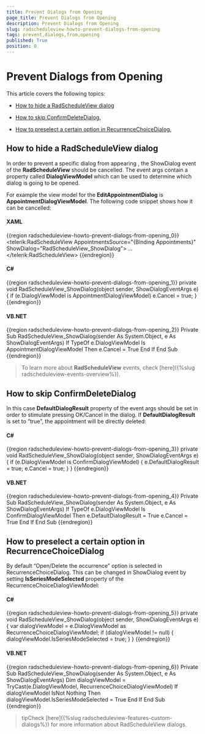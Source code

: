 ```yaml
---
title: Prevent Dialogs from Opening
page_title: Prevent Dialogs from Opening
description: Prevent Dialogs from Opening
slug: radscheduleview-howto-prevent-dialogs-from-opening
tags: prevent,dialogs,from,opening
published: True
position: 0
---
```


# Prevent Dialogs from Opening



This article covers the following topics:

* [How to hide a RadScheduleView dialog](#hidedialog)

* [How to skip ConfirmDeleteDialog.](#skipconfirmdeletedialog)

* [How to preselect a certain option in RecurrenceChoiceDialog.](#preselectrecurrencechoicedialog)



## How to hide a RadScheduleView dialog

In order to prevent a specific dialog from appearing , the ShowDialog event of the __RadScheduleView__ should be cancelled. The event args contain a property called __DialogViewModel__ which can be used to determine which dialog is going to be opened.

For example the view model for the __EditAppointmentDialog__ is __AppointmentDialogViewModel__. The following code snippet shows how it can be cancelled:

#### __XAML__

{{region radscheduleview-howto-prevent-dialogs-from-opening_0}}
	<telerik:RadScheduleView AppointmentsSource="{Binding Appointments}" ShowDialog="RadScheduleView_ShowDialog">
	…
	</telerik:RadScheduleView>
	{{endregion}}



#### __C#__

{{region radscheduleview-howto-prevent-dialogs-from-opening_1}}
	private void RadScheduleView_ShowDialog(object sender, ShowDialogEventArgs e)
	{
	    if (e.DialogViewModel is AppointmentDialogViewModel)
	        e.Cancel = true;
	}
	{{endregion}}



#### __VB.NET__

{{region radscheduleview-howto-prevent-dialogs-from-opening_2}}
	Private Sub RadScheduleView_ShowDialog(sender As System.Object, e As ShowDialogEventArgs)
	    If TypeOf e.DialogViewModel Is AppointmentDialogViewModel Then
	       e.Cancel = True
	    End If
	End Sub
	{{endregion}}



>To learn more about __RadScheduleView__ events, check [here]({%slug radscheduleview-events-overview%}).

## How to skip ConfirmDeleteDialog

In this case __DefaultDialogResult__ property of the event args should be set in order to stimulate pressing OK/Cancel in the dialog. If __DefaultDialogResult__ is set to “true”, the appointment will be directly deleted:

#### __C#__

{{region radscheduleview-howto-prevent-dialogs-from-opening_3}}
	private void RadScheduleView_ShowDialog(object sender, ShowDialogEventArgs e)
	{
	    if (e.DialogViewModel is ConfirmDialogViewModel)
	    {
	        e.DefaultDialogResult = true;
	        e.Cancel = true;
	    }
	}
	{{endregion}}



#### __VB.NET__

{{region radscheduleview-howto-prevent-dialogs-from-opening_4}}
	Private Sub RadScheduleView_ShowDialog(sender As System.Object, e As ShowDialogEventArgs)
	    If TypeOf e.DialogViewModel Is ConfirmDialogViewModel Then
	        e.DefaultDialogResult = True
	        e.Cancel = True
	    End If
	End Sub
	{{endregion}}





## How to preselect  a certain option in RecurrenceChoiceDialog

By default  “Open/Delete the occurrence” option is selected in RecurrenceChoiceDialog.  This can be changed in ShowDialog event by setting __IsSeriesModeSelected__ property of the RecurrenceChoiceDialogViewModel:

#### __C#__

{{region radscheduleview-howto-prevent-dialogs-from-opening_5}}
	private void RadScheduleView_ShowDialog(object sender, ShowDialogEventArgs e)
	{
	    var dialogViewModel = e.DialogViewModel as RecurrenceChoiceDialogViewModel;
	    if (dialogViewModel != null)
	    {
	        dialogViewModel.IsSeriesModeSelected = true;
	    }
	}
	{{endregion}}



#### __VB.NET__

{{region radscheduleview-howto-prevent-dialogs-from-opening_6}}
	Private Sub RadScheduleView_ShowDialog(sender As System.Object, e As ShowDialogEventArgs)
	   Dim dialogViewModel = TryCast(e.DialogViewModel, RecurrenceChoiceDialogViewModel)
	   If dialogViewModel IsNot Nothing Then
	       dialogViewModel.IsSeriesModeSelected = True
	   End If
	End Sub
	{{endregion}}



>tipCheck [here]({%slug radscheduleview-features-custom-dialogs%}) for more information about RadScheduleView dialogs.
